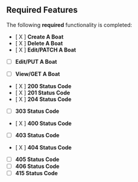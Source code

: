 ## Required Features

The following **required** functionality is completed:

- [ X ] **Create A Boat**
- [ X ] **Delete A Boat**
- [ X ] **Edit/PATCH A Boat**
- [  ] **Edit/PUT A Boat**
- [  ] **View/GET A Boat**


- [ X ] **200 Status Code**
- [ X ] **201 Status Code**
- [ X ] **204 Status Code**
- [  ] **303 Status Code**
- [ X ] **400 Status Code**
- [  ] **403 Status Code**
- [ X ] **404 Status Code**
- [  ] **405 Status Code**
- [  ] **406 Status Code**
- [  ] **415 Status Code**
